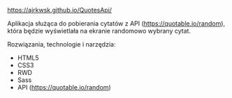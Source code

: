 https://ajrkwsk.github.io/QuotesApi/

Aplikacja służąca do pobierania cytatów z API (https://quotable.io/random), która będzie wyświetlała na ekranie randomowo wybrany cytat.

Rozwiązania, technologie i narzędzia:
- HTML5
- CSS3
- RWD
- Sass
- API (https://quotable.io/random)
